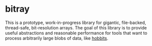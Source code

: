 # bitray

This is a prototype, work-in-progress library for gigantic, file-backed,
thread-safe, bit-resolution arrays. The goal of this library is to provide
useful abstractions and reasonable performance for tools that want to process
arbitrarily large blobs of data, like
[hobbits](https://github.com/Mahlet-Inc/hobbits).
